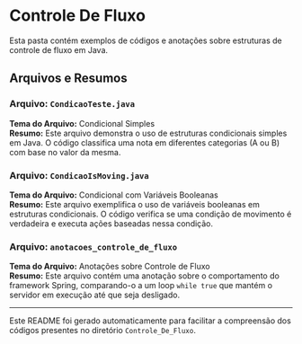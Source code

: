 # Controle De Fluxo

Esta pasta contém exemplos de códigos e anotações sobre estruturas de controle de fluxo em Java.

## Arquivos e Resumos

### Arquivo: `CondicaoTeste.java`
**Tema do Arquivo:** Condicional Simples  
**Resumo:** Este arquivo demonstra o uso de estruturas condicionais simples em Java. O código classifica uma nota em diferentes categorias (A ou B) com base no valor da mesma.

### Arquivo: `CondicaoIsMoving.java`
**Tema do Arquivo:** Condicional com Variáveis Booleanas  
**Resumo:** Este arquivo exemplifica o uso de variáveis booleanas em estruturas condicionais. O código verifica se uma condição de movimento é verdadeira e executa ações baseadas nessa condição.

### Arquivo: `anotacoes_controle_de_fluxo`
**Tema do Arquivo:** Anotações sobre Controle de Fluxo  
**Resumo:** Este arquivo contém uma anotação sobre o comportamento do framework Spring, comparando-o a um loop `while true` que mantém o servidor em execução até que seja desligado.

---

Este README foi gerado automaticamente para facilitar a compreensão dos códigos presentes no diretório `Controle_De_Fluxo`.
